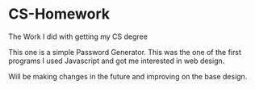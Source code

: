 # CS-Homework
The Work I did with getting my CS degree

This one is a simple Password Generator. 
This was the one of the first programs I used Javascript
and got me interested in web design. 

Will be making changes in the future and improving on the base design. 
